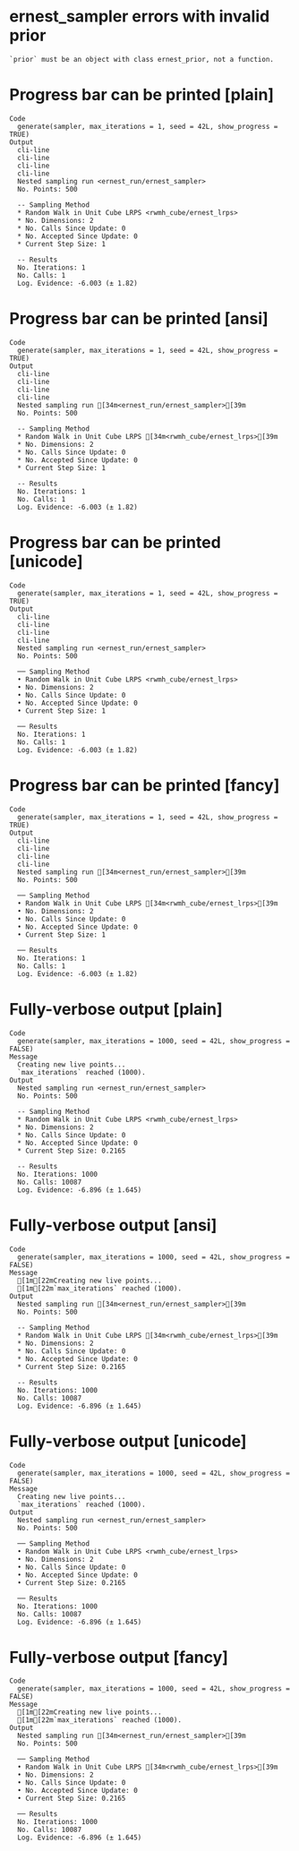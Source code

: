 # ernest_sampler errors with invalid prior

    `prior` must be an object with class ernest_prior, not a function.

# Progress bar can be printed [plain]

    Code
      generate(sampler, max_iterations = 1, seed = 42L, show_progress = TRUE)
    Output
      cli-line
      cli-line
      cli-line
      cli-line
      Nested sampling run <ernest_run/ernest_sampler>
      No. Points: 500
      
      -- Sampling Method 
      * Random Walk in Unit Cube LRPS <rwmh_cube/ernest_lrps>
      * No. Dimensions: 2
      * No. Calls Since Update: 0
      * No. Accepted Since Update: 0
      * Current Step Size: 1
      
      -- Results 
      No. Iterations: 1
      No. Calls: 1
      Log. Evidence: -6.003 (± 1.82)

# Progress bar can be printed [ansi]

    Code
      generate(sampler, max_iterations = 1, seed = 42L, show_progress = TRUE)
    Output
      cli-line
      cli-line
      cli-line
      cli-line
      Nested sampling run [34m<ernest_run/ernest_sampler>[39m
      No. Points: 500
      
      -- Sampling Method 
      * Random Walk in Unit Cube LRPS [34m<rwmh_cube/ernest_lrps>[39m
      * No. Dimensions: 2
      * No. Calls Since Update: 0
      * No. Accepted Since Update: 0
      * Current Step Size: 1
      
      -- Results 
      No. Iterations: 1
      No. Calls: 1
      Log. Evidence: -6.003 (± 1.82)

# Progress bar can be printed [unicode]

    Code
      generate(sampler, max_iterations = 1, seed = 42L, show_progress = TRUE)
    Output
      cli-line
      cli-line
      cli-line
      cli-line
      Nested sampling run <ernest_run/ernest_sampler>
      No. Points: 500
      
      ── Sampling Method 
      • Random Walk in Unit Cube LRPS <rwmh_cube/ernest_lrps>
      • No. Dimensions: 2
      • No. Calls Since Update: 0
      • No. Accepted Since Update: 0
      • Current Step Size: 1
      
      ── Results 
      No. Iterations: 1
      No. Calls: 1
      Log. Evidence: -6.003 (± 1.82)

# Progress bar can be printed [fancy]

    Code
      generate(sampler, max_iterations = 1, seed = 42L, show_progress = TRUE)
    Output
      cli-line
      cli-line
      cli-line
      cli-line
      Nested sampling run [34m<ernest_run/ernest_sampler>[39m
      No. Points: 500
      
      ── Sampling Method 
      • Random Walk in Unit Cube LRPS [34m<rwmh_cube/ernest_lrps>[39m
      • No. Dimensions: 2
      • No. Calls Since Update: 0
      • No. Accepted Since Update: 0
      • Current Step Size: 1
      
      ── Results 
      No. Iterations: 1
      No. Calls: 1
      Log. Evidence: -6.003 (± 1.82)

# Fully-verbose output [plain]

    Code
      generate(sampler, max_iterations = 1000, seed = 42L, show_progress = FALSE)
    Message
      Creating new live points...
      `max_iterations` reached (1000).
    Output
      Nested sampling run <ernest_run/ernest_sampler>
      No. Points: 500
      
      -- Sampling Method 
      * Random Walk in Unit Cube LRPS <rwmh_cube/ernest_lrps>
      * No. Dimensions: 2
      * No. Calls Since Update: 0
      * No. Accepted Since Update: 0
      * Current Step Size: 0.2165
      
      -- Results 
      No. Iterations: 1000
      No. Calls: 10087
      Log. Evidence: -6.896 (± 1.645)

# Fully-verbose output [ansi]

    Code
      generate(sampler, max_iterations = 1000, seed = 42L, show_progress = FALSE)
    Message
      [1m[22mCreating new live points...
      [1m[22m`max_iterations` reached (1000).
    Output
      Nested sampling run [34m<ernest_run/ernest_sampler>[39m
      No. Points: 500
      
      -- Sampling Method 
      * Random Walk in Unit Cube LRPS [34m<rwmh_cube/ernest_lrps>[39m
      * No. Dimensions: 2
      * No. Calls Since Update: 0
      * No. Accepted Since Update: 0
      * Current Step Size: 0.2165
      
      -- Results 
      No. Iterations: 1000
      No. Calls: 10087
      Log. Evidence: -6.896 (± 1.645)

# Fully-verbose output [unicode]

    Code
      generate(sampler, max_iterations = 1000, seed = 42L, show_progress = FALSE)
    Message
      Creating new live points...
      `max_iterations` reached (1000).
    Output
      Nested sampling run <ernest_run/ernest_sampler>
      No. Points: 500
      
      ── Sampling Method 
      • Random Walk in Unit Cube LRPS <rwmh_cube/ernest_lrps>
      • No. Dimensions: 2
      • No. Calls Since Update: 0
      • No. Accepted Since Update: 0
      • Current Step Size: 0.2165
      
      ── Results 
      No. Iterations: 1000
      No. Calls: 10087
      Log. Evidence: -6.896 (± 1.645)

# Fully-verbose output [fancy]

    Code
      generate(sampler, max_iterations = 1000, seed = 42L, show_progress = FALSE)
    Message
      [1m[22mCreating new live points...
      [1m[22m`max_iterations` reached (1000).
    Output
      Nested sampling run [34m<ernest_run/ernest_sampler>[39m
      No. Points: 500
      
      ── Sampling Method 
      • Random Walk in Unit Cube LRPS [34m<rwmh_cube/ernest_lrps>[39m
      • No. Dimensions: 2
      • No. Calls Since Update: 0
      • No. Accepted Since Update: 0
      • Current Step Size: 0.2165
      
      ── Results 
      No. Iterations: 1000
      No. Calls: 10087
      Log. Evidence: -6.896 (± 1.645)

